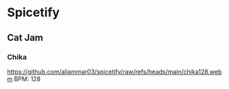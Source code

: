 # Spicetify

## Cat Jam

### Chika
https://github.com/aliammar03/spicetify/raw/refs/heads/main/chika128.webm
BPM: 128


